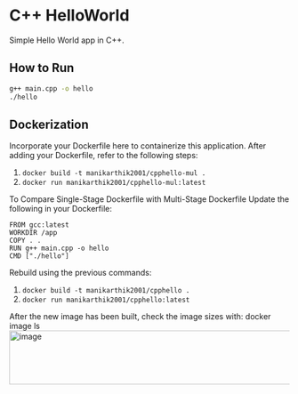 # C++ HelloWorld

Simple Hello World app in C++.

## How to Run

```bash
g++ main.cpp -o hello
./hello
```

## Dockerization

Incorporate your Dockerfile here to containerize this application. After adding your Dockerfile, refer to the following steps: 
1. `docker build -t manikarthik2001/cpphello-mul .`
2. `docker run manikarthik2001/cpphello-mul:latest`

To Compare Single-Stage Dockerfile with Multi-Stage Dockerfile
Update the following in your Dockerfile:
```
FROM gcc:latest
WORKDIR /app
COPY . .
RUN g++ main.cpp -o hello
CMD ["./hello"]
```
Rebuild using the previous commands: 
1. `docker build -t manikarthik2001/cpphello .`
2. `docker run manikarthik2001/cpphello:latest`

After the new image has been built, check the image sizes with: docker image ls
<img width="1094" height="97" alt="image" src="https://github.com/user-attachments/assets/1abca594-b6ba-43e7-ae84-fd093de072e8" />
